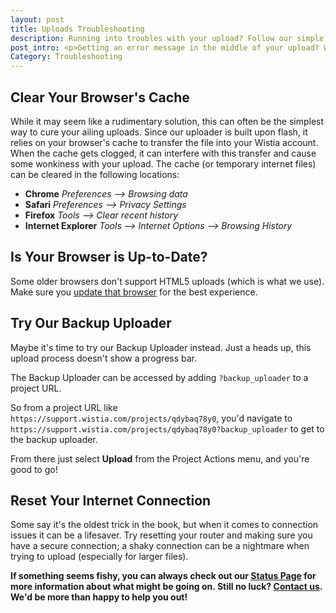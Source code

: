 ```yaml
---
layout: post
title: Uploads Troubleshooting
description: Running into troubles with your upload? Follow our simple troubleshooting guide to get your uploads working again in no time!
post_intro: <p>Getting an error message in the middle of your upload? We know, we're not fans of it either. While upload errors can throw a wrench into any awesome Wistia session, 99% of the time they can be fixed with a few simple measures. Whew! Follow these steps and you'll be uploading videos in no time.</p>
Category: Troubleshooting
---
```


## Clear Your Browser's Cache

While it may seem like a rudimentary solution, this can often be the simplest way to cure your ailing     uploads. Since our uploader is built upon flash, it relies on your browser's cache to transfer the file into your Wistia account. When the cache gets clogged, it can interfere with this transfer and cause some wonkiness with your upload. The cache (or temporary internet files) can be cleared in the following locations:

  * **Chrome** *Preferences --> Browsing data*
  * **Safari** *Preferences --> Privacy Settings*
  * **Firefox** *Tools --> Clear recent history*
  * **Internet Explorer** *Tools --> Internet Options --> Browsing History*

## Is Your Browser is Up-to-Date?

Some older browsers don't support HTML5 uploads (which is what we use). Make
sure you [update that browser](http://browsehappy.com/) for the best experience.

## Try Our Backup Uploader

Maybe it's time to try our Backup Uploader instead. Just a heads up, this upload
 process doesn't show a progress bar.

The Backup Uploader can be accessed by adding `?backup_uploader` to a project
URL.

So from a project URL like `https://support.wistia.com/projects/qdybaq78y0`, you'd
navigate to `https://support.wistia.com/projects/qdybaq78y0?backup_uploader` to
get to the backup uploader.

From there just select **Upload** from the <span class="action_menu">Project Actions</span>
menu, and you're good to go!

## Reset Your Internet Connection

Some say it's the oldest trick in the book, but when it comes to connection issues it can be a lifesaver. Try resetting your router and making sure you have a secure connection; a shaky connection can be a nightmare when trying to upload (especially for larger files).

**If something seems fishy, you can always check out our <a href="http://status.wistia.com/">Status Page</a> for more information about what might be going on. Still no luck? [Contact us](http://wistia.com/support/contact). We'd be more than happy to help you out!**
